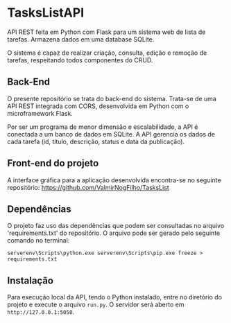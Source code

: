 # TasksListAPI
API REST feita em Python com Flask para um sistema web de lista de tarefas. Armazena dados em uma database SQLite.

O sistema é capaz de realizar criação, consulta, edição e remoção de tarefas, respeitando todos componentes do CRUD.

## Back-End

O presente repositório se trata do back-end do sistema. Trata-se de uma API REST integrada com CORS, desenvolvida em Python com o microframework Flask.

Por ser um programa de menor dimensão e escalabilidade, a API é conectada a um banco de dados em SQLite. A API gerencia os dados de cada tarefa (id, título, descrição, status e data da publicação).

## Front-end do projeto

A interface gráfica para a aplicação desenvolvida encontra-se no seguinte repositório: https://github.com/ValmirNogFilho/TasksList

## Dependências

O projeto faz uso das dependências que podem ser consultadas no arquivo 'requirements.txt' do repositório. O arquivo pode ser gerado pelo seguinte comando  no terminal:

`serverenv\Scripts\python.exe serverenv\Scripts\pip.exe freeze > requirements.txt`

## Instalação

Para execução local da API, tendo o Python instalado, entre no diretório do projeto e execute o arquivo `run.py`. O servidor será aberto em `http://127.0.0.1:5050`.
